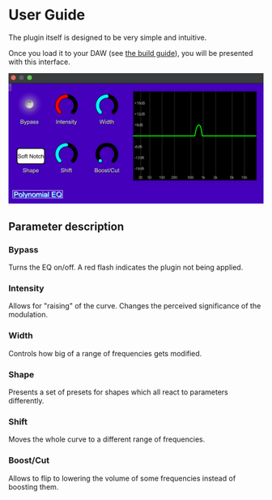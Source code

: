 # User Guide

The plugin itself is designed to be very simple and intuitive.

Once you load it to your DAW (see [the build guide](build_guide.md)), you will be presented with this interface.

![plugin](resources/plugin.png)

## Parameter description

### Bypass

Turns the EQ on/off. A red flash indicates the plugin not being applied.

### Intensity

Allows for "raising" of the curve. Changes the perceived significance of the modulation.

### Width

Controls how big of a range of frequencies gets modified.

### Shape

Presents a set of presets for shapes which all react to parameters differently.

### Shift

Moves the whole curve to a different range of frequencies.

### Boost/Cut

Allows to flip to lowering the volume of some frequencies instead of boosting them.